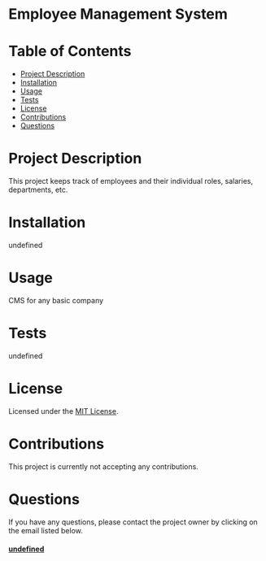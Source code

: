 # Employee Management System
  # Table of Contents
  * [Project Description](#project-description)
  * [Installation](#installation)
  * [Usage](#usage)
  * [Tests](#tests)
  * [License](#license)
  * [Contributions](#contributions)
  * [Questions](#questions)
  

  # Project Description
  This project keeps track of employees and their individual roles, salaries, departments, etc.
  
  # Installation
  undefined
  # Usage
  CMS for any basic company
  # Tests
  undefined
  # License
  Licensed under the [MIT License](https://spdx.org/licenses/MIT.html).
  # Contributions
  This project is currently not accepting any contributions.

  # Questions
  If you have any questions, please contact the project owner by clicking on the email listed below.  
  
  #### [undefined](mailto:undefined)
